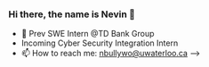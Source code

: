 ### Hi there, the name is Nevin 👋

- 👯 Prev SWE Intern @TD Bank Group
- Incoming Cyber Security Integration Intern
- 📫 How to reach me: nbullywo@uwaterloo.ca
-->
